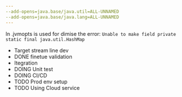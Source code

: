 ```yaml
---
--add-opens=java.base/java.util=ALL-UNNAMED
--add-opens=java.base/java.lang=ALL-UNNAMED
---
```

In .jvmopts is used for dimise the error: `Unable to make field private static final java.util.HashMap`



- Target stream line dev
- DONE finetue validation 
- Itegration 
- DOING Unit test
- DOING CI/CD
- TODO Prod env setup
- TODO Using Cloud service
